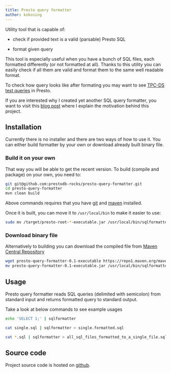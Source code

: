 ```yaml
---
title: Presto query formatter
author: kokosing
---
```


Utility tool that is capable of:

 - check if provided text is a valid (parsable) Presto SQL

 - format given query

This tool is especially useful when you have a bunch of SQL files, each
formatted differently (or not formatted at all).  Thanks to this utility you
can easily check if all them are valid and format them to the same well
readable format.

<!--more-->

To check how query looks like after formating you may want to see [TPC-DS test queries](https://github.com/prestodb/presto/tree/master/presto-product-tests/src/main/resources/sql-tests/testcases/tpcds) in Presto.

If you are interested why I created yet another SQL query formatter, you want to visit this [blog post](/projects-and-sql-formatter/) where I explain the motivation behind this project.

## Installation

Currently there is no installer and there are two ways of how to use it. 
You can either build formatter by your own or download already built binary file.

### Build it on your own

That way you will be able to get the recent version. 
To build (compile and package) on your own, you need to:

~~~bash
git git@github.com:prestodb-rocks/presto-query-formatter.git
cd presto-query-formatter
mvn clean build
~~~

Above commands requires that you have [git](https://git-scm.com/) and
[maven](https://maven.apache.org/) installed.

Once it is built, you can move it to `/usr/local/bin` to make it easier to use:

~~~bash
sudo mv /target/presto-root-*-executable.jar /usr/local/bin/sqlformatter
~~~

### Download binary file

Alternatively to building you can download the compiled file from [Maven Central Repository](https://repo1.maven.org/maven2/rocks/prestodb/presto-query-formatter/0.1/)

~~~bash
wget presto-query-formatter-0.1-executable https://repo1.maven.org/maven2/rocks/prestodb/presto-query-formatter/0.1/presto-query-formatter-0.1-executable.jar
mv presto-query-formatter-0.1-executable.jar /usr/local/bin/sqlformatter
~~~

## Usage

Presto query formatter reads SQL queries (delimited with semicolon) from
standard input and returns formatted query to standard output.

Take a look at below commands to see example usages

~~~bash
echo 'SELECT 1;' | sqlformatter

cat single.sql | sqlformatter > single.formatted.sql

cat *.sql | sqlformatter > all_sql_files_formatted_to_a_single_file.sql
~~~

## Source code
Project source code is hosted on [github](https://github.com/prestodb-rocks/presto-query-formatter).
